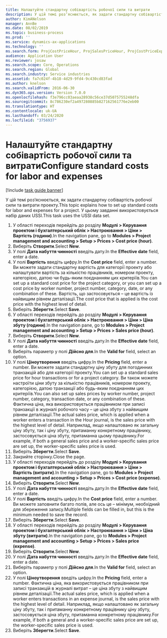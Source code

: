 ```yaml
---
title: Налаштуйте стандартну собівартість робочої сили та витрати
description: У цій темі роз’яснюється, як задати стандартну собівартість робочої сили та витрати проекту.
author: KimANelson
manager: AnnBe
ms.date: 08/02/2019
ms.topic: business-process
ms.prod: ''
ms.service: dynamics-ax-applications
ms.technology: ''
ms.search.form: ProjCostPriceHour, ProjSalesPriceHour, ProjCostPriceExpense, ProjSalesPriceCost
audience: Application User
ms.reviewer: josaw
ms.search.scope: Core, Operations
ms.search.region: Global
ms.search.industry: Service industries
ms.assetid: fa7c024f-4b18-4d29-9fd4-9c430cd83fad
ms.author: knelson
ms.search.validFrom: 2016-06-30
ms.dyn365.ops.version: Version 7.0.0
ms.openlocfilehash: f3e796cc03aeaa28938c56ce37d5075755248dfa
ms.sourcegitcommit: 8c786230ef2a497280885b827162561776e2eb00
ms.translationtype: HT
ms.contentlocale: uk-UA
ms.lasthandoff: 03/24/2020
ms.locfileid: "3756937"
---
```

# <a name="configure-standard-costs-for-labor-and-expenses"></a><span data-ttu-id="ffe88-103">Налаштуйте стандартну собівартість робочої сили та витрати</span><span class="sxs-lookup"><span data-stu-id="ffe88-103">Configure standard costs for labor and expenses</span></span>

[!include [task guide banner](../../includes/task-guide-banner.md)]

<span data-ttu-id="ffe88-104">У цій темі роз’яснюється, як задати стандартну собівартість робочої сили та витрати проекту.</span><span class="sxs-lookup"><span data-stu-id="ffe88-104">This topic explains how to set up standard costs for labor and expenses for a project.</span></span> <span data-ttu-id="ffe88-105">У цьому завданні використовується набір даних USSI.</span><span class="sxs-lookup"><span data-stu-id="ffe88-105">This task uses the USSI data set.</span></span>

1. <span data-ttu-id="ffe88-106">У області переходів перейдіть до розділу **Модулі > Керування проектом і бухгалтерський облік > Настроювання > Ціни > Вартість (години)**.</span><span class="sxs-lookup"><span data-stu-id="ffe88-106">In the navigation pane, go to **Modules > Project management and accounting > Setup > Prices > Cost price (hour)**.</span></span>
2. <span data-ttu-id="ffe88-107">Виберіть **Створити**.</span><span class="sxs-lookup"><span data-stu-id="ffe88-107">Select **New**.</span></span>
3. <span data-ttu-id="ffe88-108">У полі **Дата набуття чинності** введіть дату.</span><span class="sxs-lookup"><span data-stu-id="ffe88-108">In the **Effective date** field, enter a date.</span></span>
4. <span data-ttu-id="ffe88-109">У полі **Вартість** введіть цифру.</span><span class="sxs-lookup"><span data-stu-id="ffe88-109">In the **Cost price** field, enter a number.</span></span> <span data-ttu-id="ffe88-110">Ви можете задати стандартну вартість для категорії проекту або налаштувати вартість за кількістю працівників, номером проекту, категорією, датою чи будь-яким поєднанням цих критеріїв.</span><span class="sxs-lookup"><span data-stu-id="ffe88-110">You can set up a standard cost price for the project category, or you can set up a cost price by worker number, project number, category, date, or any combination of these.</span></span> <span data-ttu-id="ffe88-111">Вартість, що застосовується – це вартість із найвищим рівнем деталізації.</span><span class="sxs-lookup"><span data-stu-id="ffe88-111">The cost price that is applied is the cost price with the highest level of detail.</span></span>  
5. <span data-ttu-id="ffe88-112">Виберіть **Зберегти**.</span><span class="sxs-lookup"><span data-stu-id="ffe88-112">Select **Save**.</span></span>
6. <span data-ttu-id="ffe88-113">У області переходів перейдіть до розділу **Модулі > Керування проектом і бухгалтерський облік > Настроювання > Ціни > Ціна збуту (години)**.</span><span class="sxs-lookup"><span data-stu-id="ffe88-113">In the navigation pane, go to **Modules > Project management and accounting > Setup > Prices > Sales price (hour)**.</span></span>
7. <span data-ttu-id="ffe88-114">Виберіть **Створити**.</span><span class="sxs-lookup"><span data-stu-id="ffe88-114">Select **New**.</span></span>
8. <span data-ttu-id="ffe88-115">У полі **Дата набуття чинності** введіть дату.</span><span class="sxs-lookup"><span data-stu-id="ffe88-115">In the **Effective date** field, enter a date.</span></span>
9. <span data-ttu-id="ffe88-116">Виберіть параметр у полі **Дійсно для**.</span><span class="sxs-lookup"><span data-stu-id="ffe88-116">In the **Valid for** field, select an option.</span></span>
10. <span data-ttu-id="ffe88-117">У полі **Ціноутворення** введіть цифру.</span><span class="sxs-lookup"><span data-stu-id="ffe88-117">In the **Pricing** field, enter a number.</span></span> <span data-ttu-id="ffe88-118">Ви можете задати стандартну ціну збуту для погодинних транзакцій або для категорії проекту.</span><span class="sxs-lookup"><span data-stu-id="ffe88-118">You can set up a standard sales price for hour transactions or for a project category.</span></span> <span data-ttu-id="ffe88-119">Ви також можете настроїти ціни збуту за кількістю працівників, номером проекту, категорією, датою транзакції або будь-яким поєднанням цих критеріїв.</span><span class="sxs-lookup"><span data-stu-id="ffe88-119">You can also set up sales prices by worker number, project number, category, transaction date, or any combination of these.</span></span> <span data-ttu-id="ffe88-120">Фактична ціна, яка використовується працівником при записі транзакції в журналі робочого часу – це ціна збуту з найвищим рівнем деталізації.</span><span class="sxs-lookup"><span data-stu-id="ffe88-120">The actual sales price, which is applied when a worker enters a transaction in the Hour journal, is the sales price with the highest level of detail.</span></span> <span data-ttu-id="ffe88-121">Наприклад, якщо налаштовано як загальну ціну збуту, так і ціну збуту, притаманну конкретному працівнику, застосовується ціна збуту, притаманна цьому працівнику.</span><span class="sxs-lookup"><span data-stu-id="ffe88-121">For example, if both a general sales price and a worker-specific sales price are set up, the worker-specific sales price is used.</span></span>  
11. <span data-ttu-id="ffe88-122">Виберіть **Зберегти**.</span><span class="sxs-lookup"><span data-stu-id="ffe88-122">Select **Save**.</span></span>
12. <span data-ttu-id="ffe88-123">Закрийте сторінку.</span><span class="sxs-lookup"><span data-stu-id="ffe88-123">Close the page.</span></span>
13. <span data-ttu-id="ffe88-124">У області переходів перейдіть до розділу **Модулі > Керування проектом і бухгалтерський облік > Настроювання > Ціни > Вартість (витрати)**.</span><span class="sxs-lookup"><span data-stu-id="ffe88-124">In the navigation pane, go to **Modules > Project management and accounting > Setup > Prices > Cost price (expense)**.</span></span>
14. <span data-ttu-id="ffe88-125">Виберіть **Створити**.</span><span class="sxs-lookup"><span data-stu-id="ffe88-125">Select **New**.</span></span>
15. <span data-ttu-id="ffe88-126">У полі **Дата набуття чинності** введіть дату.</span><span class="sxs-lookup"><span data-stu-id="ffe88-126">In the **Effective date** field, enter a date.</span></span>
16. <span data-ttu-id="ffe88-127">У полі **Вартість** введіть цифру.</span><span class="sxs-lookup"><span data-stu-id="ffe88-127">In the **Cost price** field, enter a number.</span></span> <span data-ttu-id="ffe88-128">Ви можете заповнити багато полів, але ось це – мінімум, необхідний для збереження запису.</span><span class="sxs-lookup"><span data-stu-id="ffe88-128">Multiple fields can be filled in, but this is the minimum needed to save the record.</span></span>  
17. <span data-ttu-id="ffe88-129">Виберіть **Зберегти**.</span><span class="sxs-lookup"><span data-stu-id="ffe88-129">Select **Save**.</span></span>
18. <span data-ttu-id="ffe88-130">У області переходів перейдіть до розділу **Модулі > Керування проектом і бухгалтерський облік > Настроювання > Ціни > Ціна збуту (витрати)**.</span><span class="sxs-lookup"><span data-stu-id="ffe88-130">In the navigation pane, go to **Modules > Project management and accounting > Setup > Prices > Sales price (expense)**.</span></span>
19. <span data-ttu-id="ffe88-131">Виберіть **Створити**.</span><span class="sxs-lookup"><span data-stu-id="ffe88-131">Select **New**.</span></span>
20. <span data-ttu-id="ffe88-132">У полі **Дата набуття чинності** введіть дату.</span><span class="sxs-lookup"><span data-stu-id="ffe88-132">In the **Effective date** field, enter a date.</span></span>
21. <span data-ttu-id="ffe88-133">Виберіть параметр у полі **Дійсно для**.</span><span class="sxs-lookup"><span data-stu-id="ffe88-133">In the **Valid for** field, select an option.</span></span>
22. <span data-ttu-id="ffe88-134">У полі **Ціноутворення** введіть цифру.</span><span class="sxs-lookup"><span data-stu-id="ffe88-134">In the **Pricing** field, enter a number.</span></span> <span data-ttu-id="ffe88-135">Фактична ціна, яка використовується працівником при записі транзакцій в журналі витрат – це ціна збуту з найвищим рівнем деталізації.</span><span class="sxs-lookup"><span data-stu-id="ffe88-135">The actual sales price, which is applied when a worker enters transactions in an expense journal, is the sales price with the highest level of detail.</span></span> <span data-ttu-id="ffe88-136">Наприклад, якщо налаштовано як загальну ціну збуту, так і притаманну конкретному працівнику ціну збуту, застосовується ціна збуту, притаманна конкретному працівнику.</span><span class="sxs-lookup"><span data-stu-id="ffe88-136">For example, if both a general and a worker-specific sales price are set up, the worker-specific sales price is used.</span></span>  
23. <span data-ttu-id="ffe88-137">Виберіть **Зберегти**.</span><span class="sxs-lookup"><span data-stu-id="ffe88-137">Select **Save**.</span></span>

